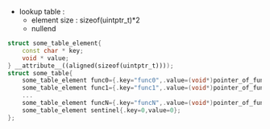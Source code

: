 
* lookup table :
  * element size : sizeof(uintptr_t)*2
  * nullend
```c++
struct some_table_element{
    const char * key;
    void * value;
} __attribute__((aligned(sizeof(uintptr_t))));
struct some_table{
    some_table_element func0={.key="func0",.value=(void*)pointer_of_func0};
    some_table_element func1={.key="func1",.value=(void*)pointer_of_func1};
    ...
    some_table_element funcN={.key="funcN",.value=(void*)pointer_of_funcN};
    some_table_element sentinel{.key=0,value=0};
};
```